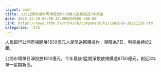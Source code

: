 ```yaml
---
layout: post
title: 人行公開市場本周淨投放9750億人民幣創近3年新高
date: 2022-12-30 09:59:33.000000000 +08:00
link: https://news.rthk.hk/rthk/ch/component/k2/1681866-20221230.htm
categories: rthk
---
```


人民銀行公開市場開展1830億元人民幣逆回購操作，期限為7日，利率維持於2厘。

公開市場單日淨投放1810億元。今年最後1星期淨投放規模達9750億元，創近3年單一星期新高。

